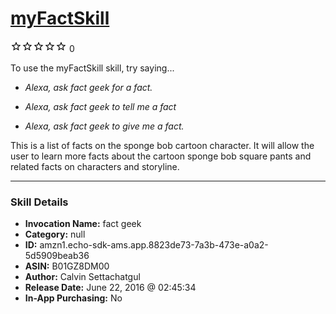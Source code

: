 # [myFactSkill](http://alexa.amazon.com/#skills/amzn1.echo-sdk-ams.app.8823de73-7a3b-473e-a0a2-5d5909beab36)
![0 stars](../../images/ic_star_border_black_18dp_1x.png)![0 stars](../../images/ic_star_border_black_18dp_1x.png)![0 stars](../../images/ic_star_border_black_18dp_1x.png)![0 stars](../../images/ic_star_border_black_18dp_1x.png)![0 stars](../../images/ic_star_border_black_18dp_1x.png) 0

To use the myFactSkill skill, try saying...

* *Alexa, ask fact geek for a fact.*

* *Alexa, ask fact geek to tell me a fact*

* *Alexa, ask fact geek to give me a fact.*

This is a list of facts on the sponge bob cartoon character.  It will allow the user to learn more facts about the cartoon sponge bob square pants and related facts on characters and storyline.

***

### Skill Details

* **Invocation Name:** fact geek
* **Category:** null
* **ID:** amzn1.echo-sdk-ams.app.8823de73-7a3b-473e-a0a2-5d5909beab36
* **ASIN:** B01GZ8DM00
* **Author:** Calvin Settachatgul
* **Release Date:** June 22, 2016 @ 02:45:34
* **In-App Purchasing:** No
